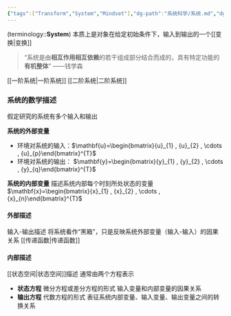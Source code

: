 ```yaml
---
{"tags":["Transform","System","Mindset"],"dg-path":"系统科学/系统.md","dg-publish":true,"permalink":"/系统科学/系统/","dgPassFrontmatter":true,"noteIcon":"","created":"2024-08-07T14:44:45.544+08:00","updated":"2024-08-18T22:48:01.280+08:00"}
---
```


(terminology::**System**)
本质上是对象在给定初始条件下，输入到输出的一个[[变换\|变换]]

>“系统是由**相互作用相互依赖**的若干组成部分结合而成的，具有特定功能的**有机整体**”
>——钱学森



[[一阶系统\|一阶系统]]
[[二阶系统\|二阶系统]]





### 系统的数学描述
假定研究的系统有多个输入和输出

**系统的外部变量**
- 环境对系统的输入：$\mathbf{u}=\begin{bmatrix}{u}_{1} , {u}_{2} , \cdots ,  {u}_{p}\end{bmatrix}^{T}$
- 环境对系统的输出： $\mathbf{y}=\begin{bmatrix}{y}_{1} , {y}_{2} , \cdots ,  {y}_{q}\end{bmatrix}^{T}$

**系统的内部变量**
描述系统内部每个时刻所处状态的变量 $\mathbf{x}=\begin{bmatrix}{x}_{1} , {x}_{2} , \cdots ,  {x}_{n}\end{bmatrix}^{T}$
#### 外部描述
输入-输出描述
将系统看作“黑箱”，只是反映系统外部变量（输入-输入）的因果关系
[[传递函数\|传递函数]]

#### 内部描述
[[状态空间\|状态空间]]描述
通常由两个方程表示
- **状态方程**
	微分方程或差分方程的形式
	输入变量和内部变量的因果关系
- **输出方程**
	代数方程的形式
	表征系统内部变量、输入变量、输出变量之间的转换关系



